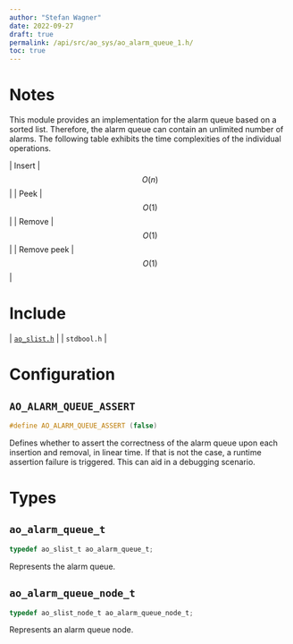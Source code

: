 ```yaml
---
author: "Stefan Wagner"
date: 2022-09-27
draft: true
permalink: /api/src/ao_sys/ao_alarm_queue_1.h/
toc: true
---
```


# Notes

This module provides an implementation for the alarm queue based on a sorted list. Therefore, the alarm queue can contain an unlimited number of alarms. The following table exhibits the time complexities of the individual operations.

| Insert | $$O(n)$$ |
| Peek | $$O(1)$$ |
| Remove | $$O(1)$$ |
| Remove peek | $$O(1)$$ |

# Include

| [`ao_slist.h`](../ao/ao_slist.h.md) |
| `stdbool.h` |

# Configuration

## `AO_ALARM_QUEUE_ASSERT`

```c
#define AO_ALARM_QUEUE_ASSERT (false)
```

Defines whether to assert the correctness of the alarm queue upon each insertion and removal, in linear time. If that is not the case, a runtime assertion failure is triggered. This can aid in a debugging scenario.

# Types

## `ao_alarm_queue_t`

```c
typedef ao_slist_t ao_alarm_queue_t;
```

Represents the alarm queue.

## `ao_alarm_queue_node_t`

```c
typedef ao_slist_node_t ao_alarm_queue_node_t;
```

Represents an alarm queue node.

